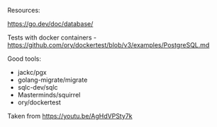 Resources:

https://go.dev/doc/database/


Tests with docker containers - https://github.com/ory/dockertest/blob/v3/examples/PostgreSQL.md

Good tools:

 - jackc/pgx
 - golang-migrate/migrate
 - sqlc-dev/sqlc
 - Masterminds/squirrel
 - ory/dockertest

Taken from https://youtu.be/AgHdVPSty7k

